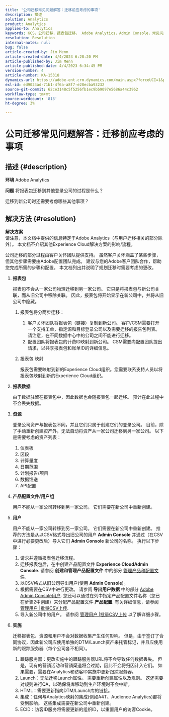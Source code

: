 ```yaml
---
title: '公司迁移常见问题解答：迁移前应考虑的事项'
description: 描述
solution: Analytics
product: Analytics
applies-to: Analytics
keywords: KCS，公司迁移，报表包迁移， Adobe Analytics，Admin Console，常见问题解答，新公司，配置， CSM，Adobe客户团队，常见问题解答
resolution: Resolution
internal-notes: null
bug: false
article-created-by: Jim Menn
article-created-date: 4/4/2023 6:28:20 PM
article-published-by: Jim Menn
article-published-date: 4/4/2023 6:34:45 PM
version-number: 4
article-number: KA-15318
dynamics-url: https://adobe-ent.crm.dynamics.com/main.aspx?forceUCI=1&pagetype=entityrecord&etn=knowledgearticle&id=537db277-16d3-ed11-a7c7-6045bd006b4b
exl-id: ed9024ad-71b1-4f6a-a8f7-e28ecba93232
source-git-commit: 62ce3148c5f5256fb1ec9bb9097e5686a44c3962
workflow-type: tm+mt
source-wordcount: '813'
ht-degree: 3%

---
```


# 公司迁移常见问题解答：迁移前应考虑的事项

## 描述 {#description}


<b>环境</b>
Adobe Analytics

<b>问题</b>
将报表包迁移到其他登录公司的过程是什么？

迁移到新公司时还需要考虑哪些其他事项？


## 解决方法 {#resolution}


<b>解决方案</b>
<br>请注意，本文档中提供的信息特定于Adobe Analytics（与用户迁移相关的部分除外）。 本文档不介绍其他Experience Cloud解决方案的影响/流程。<br>




公司迁移的部分过程由客户关怀团队提供支持。 虽然客户关怀涵盖了某些步骤，但其他步骤需要由Adobe配置团队完成。 建议与您的Adobe客户团队合作，帮助您完成所需的步骤和配置。 本文档列出并说明了规划迁移时需要考虑的更改。

1. <b>报表包</b>

   报表包不会从一家公司物理迁移到另一家公司。 它只是将报表包与新公司关联，而从旧公司中移除关联。 因此，报表包将开始显示在新公司中，并将从旧公司中隐藏。

   1. 报表包将分两步迁移：
      1. 客户关怀团队将报表包（链接）复制到新公司。 客户/CSM需要打开一个支持工单，指定源和目标登录公司以及需要迁移的报告包列表。 请注意，在不同数据中心中的公司之间不能进行迁移。
      2. 配置团队将报表包的计费ID映射到新公司。 CSM需要向配置团队提出请求，以共享报表包和账单ID的详细信息。
   2. 报表包 映射

      报表包需要映射到新的Experience Cloud组织。您需要联系支持人员以将报表包映射到新的Experience Cloud组织。
2. <b>报表数据</b>

   由于数据驻留在报表包中，因此数据也会随报表包一起迁移。 预计在此过程中不会丢失数据。
3. <b>资源</b>

   登录公司资产与报表包不同，并且它们只属于创建它们的登录公司。 目前，除了手动重新创建资产外，无法自动将资产从一家公司迁移到另一家公司。 以下是需要考虑的资产列表：

   1. 仪表板
   2. 区段
   3. 计算量度
   4. 日期范围
   5. 计划报告/项目
   6. 数据馈送
   7. API配置
4. <b>产品配置文件/用户组</b>

   用户不能从一家公司转移到另一家公司。 它们需要在新公司中重新创建。
5. <b>用户</b>

   用户不能从一家公司转移到另一家公司。 它们需要在新公司中重新创建。 推荐的方法是从以CSV格式导出旧公司的用户 <b>Admin Console</b> 并通过（在CSV中进行必要更改后）导入它们 <b>Admin Console</b> 新公司的名称。 执行以下步骤：

   1. 请求并遵循报表包迁移流程。
   2. 迁移报表包后，在中创建产品配置文件 <b>Experience CloudAdmin Console</b>. 请参阅 <b>创建和管理产品配置文件</b> 中的部分 [管理产品和配置文件](https://helpx.adobe.com/in/enterprise/using/manage-products-and-profiles.html).
   3. 以CSV格式从旧公司导出用户(使用 <b>Admin Console</b>)。
   4. 根据需要在CSV中进行更改。 请参阅 <b>导出用户数据</b> 中的部分 [Adobe Admin Console用户](https://helpx.adobe.com/in/enterprise/using/users.html). 您还可以通过在列中指定产品配置文件名称（您已在步骤2中创建）来分配产品配置文件 <b>产品配置</b>. 有关详细信息，请参阅 [管理用户 |批量CSV上传](https://helpx.adobe.com/in/enterprise/using/bulk-upload-users.html).
   5. 导入新公司中的用户。 请参阅 [管理用户 |批量CSV上传](https://helpx.adobe.com/in/enterprise/using/bulk-upload-users.html) 以了解详细步骤。
6. <b>实施</b>

   迁移报表包、资源和用户不会对数据收集产生任何影响。 但是，由于签订了合同协议，因此新公司应使用单独的DTM/Launch资产来托管标记，并且应使用新的跟踪服务器（每个公司各不相同）。

   1. 跟踪服务器：更改实施中的跟踪服务器URL将不会导致任何数据丢失。 但是，现有的营销活动和营销渠道将会过期，因此不会将归因计入它们。 如果需要，需要在Analytics和访客ID实施中更新跟踪服务器。
   2. Launch：无法迁移Launch属性。 需要重新创建属性以及规则。 这还需要对规则进行QA，以确保将库移动到生产环境时不会中断。
   3. HTML：需要更新指向DTM/Launch库的链接。
   4. 集成：任何与Analytics映射的集成(例如A4T、Audience Analytics)都将受到影响。 这些集成需要在新公司中重新创建。
   5. ECID：访客ID服务将需要更新的组织ID，以重置用户的访客Cookie。

